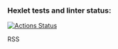 ### Hexlet tests and linter status:
[![Actions Status](https://github.com/Bal8080/frontend-project-11/actions/workflows/hexlet-check.yml/badge.svg)](https://github.com/Bal8080/frontend-project-11/actions)

RSS